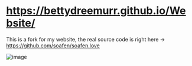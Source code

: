 # https://bettydreemurr.github.io/Website/
This is a fork for my website, the real source code is right here -> https://github.com/soafen/soafen.love


![image](https://user-images.githubusercontent.com/46537034/127786270-587ababe-6943-4836-bf0f-fb073a54c138.png)

